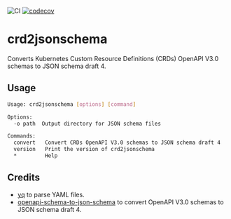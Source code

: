 ![CI](https://github.com/tricktron/crd2jsonschema/actions/workflows/main.yml/badge.svg)
[![codecov](https://codecov.io/gh/tricktron/crd2jsonschema/branch/main/graph/badge.svg?token=H2WRI0VUCQ)](https://codecov.io/gh/tricktron/crd2jsonschema)

# crd2jsonschema

Converts Kubernetes Custom Resource Definitions (CRDs) OpenAPI V3.0 schemas to JSON schema draft 4.

## Usage

```bash
Usage: crd2jsonschema [options] [command]

Options:
  -o path  Output directory for JSON schema files

Commands:
  convert   Convert CRDs OpenAPI V3.0 schemas to JSON schema draft 4
  version   Print the version of crd2jsonschema
  *         Help
```

## Credits

- [yq](https://github.com/mikefarah/yq) to parse YAML files.
- [openapi-schema-to-json-schema](https://github.com/openapi-contrib/openapi-schema-to-json-schema)
to convert OpenAPI V3.0 schemas to JSON schema draft 4.